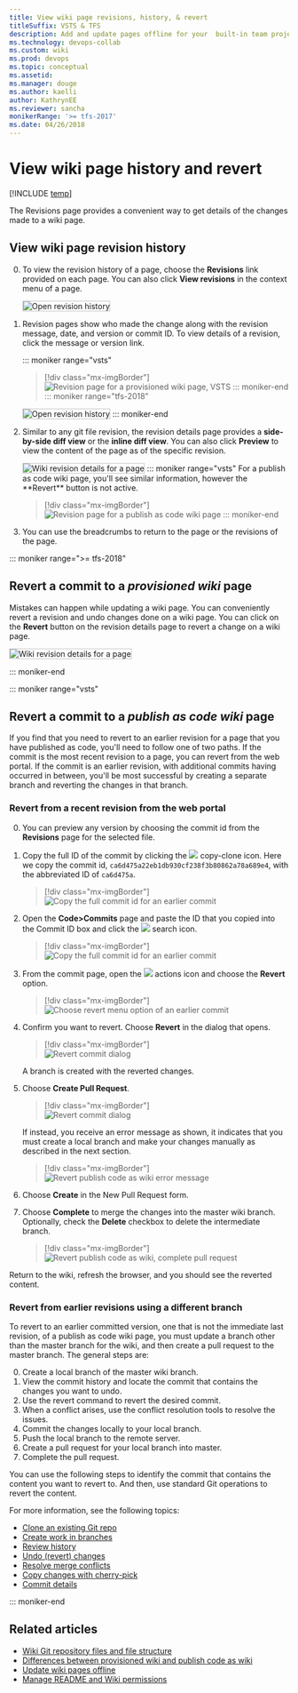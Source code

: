 ```yaml
---
title: View wiki page revisions, history, & revert
titleSuffix: VSTS & TFS 
description: Add and update pages offline for your  built-in team project wiki 
ms.technology: devops-collab
ms.custom: wiki
ms.prod: devops
ms.topic: conceptual
ms.assetid: 
ms.manager: douge
ms.author: kaelliauthor: KathrynEE
ms.reviewer: sancha
monikerRange: '>= tfs-2017'
ms.date: 04/26/2018  
---
```



# View wiki page history and revert

[!INCLUDE [temp](../_shared/version-vsts-tfs-2018.md)]

The Revisions page provides a convenient way to get details of the changes made to a wiki page. 

<a id="view-revision-history"></a>
## View wiki page revision history  

0. To view the revision history of a page, choose the **Revisions** link provided on each page. You can also click **View revisions** in the context menu of a page.
 
	<img src="_img/wiki/click-revision.png" alt="Open revision history" style="border: 1px solid #C3C3C3;" />
 
0. Revision pages show who made the change along with the revision message, date, and version or commit ID. To view details of a revision, click the message or version link. 

	::: moniker range="vsts"
	> [!div class="mx-imgBorder"]  
	> ![Revision page for a provisioned wiki page, VSTS](_img/wiki/revision-history-vsts.png)
	::: moniker-end
	::: moniker range="tfs-2018"
	<img src="_img/wiki/revision-history.png" alt="Open revision history" style="border: 1px solid #C3C3C3;" />
	::: moniker-end
0.	Similar to any git file revision, the revision details page provides a **side-by-side diff view** or the **inline diff view**. You can also click **Preview** to view the content of the page as of the specific revision.

	<img src="_img/wiki/wiki-revision-details-2.png" alt="Wiki revision details for a page" style="border: 1px solid #C3C3C3;" />
	::: moniker range="vsts"
	For a publish as code wiki page, you'll see similar information, however the **Revert** button is not active. 

	> [!div class="mx-imgBorder"]  
	> ![Revision page for a publish as code wiki page](_img/wiki/view-history-publish-as-code.png)
	::: moniker-end
0. You can use the breadcrumbs to return to the page or the revisions of the page.

::: moniker range=">= tfs-2018"
<a id="revert-provision"></a>
## Revert a commit to a *provisioned wiki* page 

Mistakes can happen while updating a wiki page. You can conveniently revert a revision and undo changes done on a wiki page. You can click on the **Revert** button on the revision details page to revert a change on a wiki page.

<img src="_img/wiki/wiki-revert.png" alt="Wiki revision details for a page" style="border: 1px solid #C3C3C3;" />

::: moniker-end

::: moniker range="vsts"
<a id="revert-publish"></a>
## Revert a commit to a *publish as code wiki* page 

If you find that you need to revert to an earlier revision for a page that you have published as code, you'll need to follow one of two paths. If the commit is the most recent revision to a page, you can revert from the web portal. If the commit is an earlier revision, with additional commits having occurred in between, you'll be most successful by creating a separate branch and reverting the changes in that branch. 

### Revert from a recent revision from the web portal

0. You can preview any version by choosing the commit id from the **Revisions** page for the selected file.   

0. Copy the full ID of the commit by clicking the ![](../_img/icons/copy-clone-icon.png) copy-clone icon.  Here we copy the commit id, `ca6d475a22eb1db930cf238f3b80862a78a689e4`, with the abbreviated ID of `ca6d475a`. 

	> [!div class="mx-imgBorder"]  
	> ![Copy the full commit id for an earlier commit](_img/wiki/revert-publish-as-code-copy-commit-id.png)

0. Open the **Code>Commits** page and paste the ID that you copied into the Commit ID box and click the ![](../_img/icons/search-icon.png) search icon. 
 
	> [!div class="mx-imgBorder"]  
	> ![Copy the full commit id for an earlier commit](_img/wiki/revert-publish-as-code-paste-commit-id.png)
	
0. From the commit page, open the ![](../_img/icons/actions-icon.png) actions icon and choose the **Revert** option.  

	> [!div class="mx-imgBorder"]  
	> ![Choose revert menu option of an earlier commit](_img/wiki/revert-publish-as-code-option.png)

0. Confirm you want to revert. Choose **Revert** in the dialog that opens.  

	> [!div class="mx-imgBorder"]  
	> ![Revert commit dialog](_img/wiki/revert-publish-as-code-commit-dialog.png)

	A branch is created with the reverted changes.

0. Choose **Create Pull Request**.  

	> [!div class="mx-imgBorder"]  
	> ![Revert commit dialog](_img/wiki/revert-publish-as-code-commit-confirm.png)
		
	If instead, you receive an error message as shown, it indicates that you must create a local branch and make your changes manually as described in the next section. 

	> [!div class="mx-imgBorder"]  
	> ![Revert publish code as wiki error message](_img/wiki/revert-publish-as-code-error-message.png) 

0. Choose **Create** in the New Pull Request form. 

0. Choose **Complete** to merge the changes into the master wiki branch. Optionally, check the **Delete** checkbox to delete the intermediate branch. 

	> [!div class="mx-imgBorder"]  
	> ![Revert publish code as wiki, complete pull request](_img/wiki/revert-complete-pull-request-dialog.png) 

Return to the wiki, refresh the browser, and you should see the reverted content. 



### Revert from earlier revisions using a different branch 
 
To revert to an earlier committed version, one that is not the immediate last revision, of a publish as code wiki page, you must update a branch other than the master branch for the wiki, and then create a pull request to the master branch. The general steps are: 

0.	Create a local branch of the master wiki branch.
0.	View the commit history and locate the commit that contains the changes you want to undo.
0.	Use the revert command to revert the desired commit.
0.	When a conflict arises, use the conflict resolution tools to resolve the issues.
0.	Commit the changes locally to your local branch.
0.	Push the local branch to the remote server.
0.	Create a pull request for your local branch into master.
0.	Complete the pull request.

You can use the following steps to identify the commit that contains the content you want to revert to. And then, use standard Git operations to revert the content. 

For more information, see the following topics: 

- [Clone an existing Git repo](../git/tutorial/clone.md)  
- [Create work in branches](../git/tutorial/branches.md)  
- [Review history](../git/tutorial/history.md)  
- [Undo (revert) changes](../git/tutorial/undo.md)
- [Resolve merge conflicts](../git/tutorial/merging.md)
- [Copy changes with cherry-pick](../git/tutorial/cherry-pick.md)
- [Commit details](../git/commit-details.md)


::: moniker-end


## Related articles

- [Wiki Git repository files and file structure](wiki-file-structure.md)
- [Differences between provisioned wiki and publish code as wiki](provisioned-vs-published-wiki.md)
- [Update wiki pages offline](wiki-update-offline.md)
- [Manage README and Wiki permissions](manage-readme-wiki-permissions.md) 